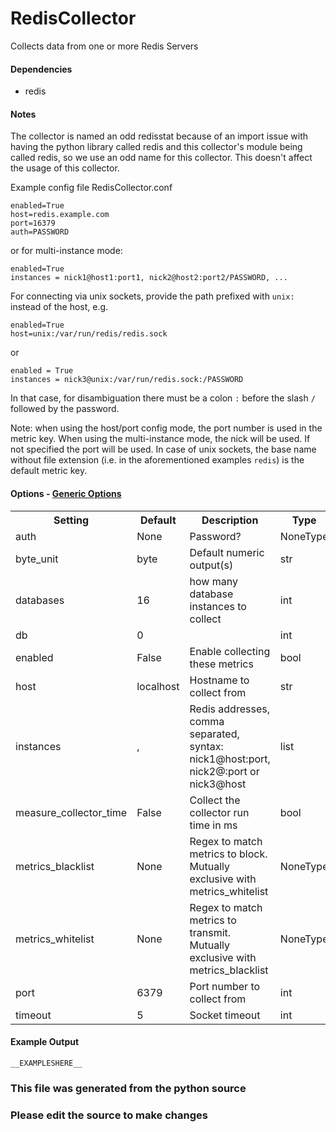 RedisCollector
=====

Collects data from one or more Redis Servers

#### Dependencies

 * redis

#### Notes

The collector is named an odd redisstat because of an import issue with
having the python library called redis and this collector's module being called
redis, so we use an odd name for this collector. This doesn't affect the usage
of this collector.

Example config file RedisCollector.conf

```
enabled=True
host=redis.example.com
port=16379
auth=PASSWORD
```

or for multi-instance mode:

```
enabled=True
instances = nick1@host1:port1, nick2@host2:port2/PASSWORD, ...
```

For connecting via unix sockets, provide the path prefixed with ``unix:``
instead of the host, e.g.

```
enabled=True
host=unix:/var/run/redis/redis.sock
```

or

```
enabled = True
instances = nick3@unix:/var/run/redis.sock:/PASSWORD
```

In that case, for disambiguation there must be a colon ``:`` before the slash
``/`` followed by the password.

Note: when using the host/port config mode, the port number is used in
the metric key. When using the multi-instance mode, the nick will be used.
If not specified the port will be used. In case of unix sockets, the base name
without file extension (i.e. in the aforementioned examples ``redis``)
is the default metric key.



#### Options - [Generic Options](Configuration)

<table><tr><th>Setting</th><th>Default</th><th>Description</th><th>Type</th></tr>
<tr><td>auth</td><td>None</td><td>Password?</td><td>NoneType</td></tr>
<tr><td>byte_unit</td><td>byte</td><td>Default numeric output(s)</td><td>str</td></tr>
<tr><td>databases</td><td>16</td><td>how many database instances to collect</td><td>int</td></tr>
<tr><td>db</td><td>0</td><td></td><td>int</td></tr>
<tr><td>enabled</td><td>False</td><td>Enable collecting these metrics</td><td>bool</td></tr>
<tr><td>host</td><td>localhost</td><td>Hostname to collect from</td><td>str</td></tr>
<tr><td>instances</td><td>,</td><td>Redis addresses, comma separated, syntax: nick1@host:port, nick2@:port or nick3@host</td><td>list</td></tr>
<tr><td>measure_collector_time</td><td>False</td><td>Collect the collector run time in ms</td><td>bool</td></tr>
<tr><td>metrics_blacklist</td><td>None</td><td>Regex to match metrics to block. Mutually exclusive with metrics_whitelist</td><td>NoneType</td></tr>
<tr><td>metrics_whitelist</td><td>None</td><td>Regex to match metrics to transmit. Mutually exclusive with metrics_blacklist</td><td>NoneType</td></tr>
<tr><td>port</td><td>6379</td><td>Port number to collect from</td><td>int</td></tr>
<tr><td>timeout</td><td>5</td><td>Socket timeout</td><td>int</td></tr>
</table>

#### Example Output

```
__EXAMPLESHERE__
```

### This file was generated from the python source
### Please edit the source to make changes

